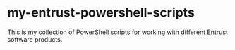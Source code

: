 # my-entrust-powershell-scripts
This is my collection of PowerShell scripts for working with different Entrust software products.
